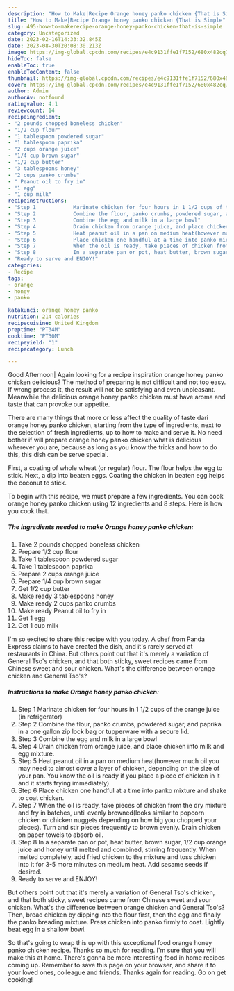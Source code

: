 ```yaml
---
description: "How to Make|Recipe Orange honey panko chicken {That is Simple"
title: "How to Make|Recipe Orange honey panko chicken {That is Simple"
slug: 495-how-to-makerecipe-orange-honey-panko-chicken-that-is-simple
category: Uncategorized
date: 2023-02-16T14:33:32.845Z
date: 2023-08-30T20:08:30.213Z
image: https://img-global.cpcdn.com/recipes/e4c9131ffe1f7152/680x482cq70/orange-honey-panko-chicken-recipe-main-photo.jpg
hideToc: false
enableToc: true
enableTocContent: false
thumbnail: https://img-global.cpcdn.com/recipes/e4c9131ffe1f7152/680x482cq70/orange-honey-panko-chicken-recipe-main-photo.jpg
cover: https://img-global.cpcdn.com/recipes/e4c9131ffe1f7152/680x482cq70/orange-honey-panko-chicken-recipe-main-photo.jpg
author: Admin
authorAv: notfound
ratingvalue: 4.1
reviewcount: 14
recipeingredient:
- "2 pounds chopped boneless chicken"
- "1/2 cup flour"
- "1 tablespoon powdered sugar"
- "1 tablespoon paprika"
- "2 cups orange juice"
- "1/4 cup brown sugar"
- "1/2 cup butter"
- "3 tablespoons honey"
- "2 cups panko crumbs"
- " Peanut oil to fry in"
- "1 egg"
- "1 cup milk"
recipeinstructions:
- "Step 1            Marinate chicken for four hours in 1 1/2 cups of the orange juice (in refrigerator)"
- "Step 2            Combine the flour, panko crumbs, powdered sugar, and paprika in a one gallon zip lock bag or tupperware with a secure lid."
- "Step 3            Combine the egg and milk in a large bowl"
- "Step 4            Drain chicken from orange juice, and place chicken into milk and egg mixture."
- "Step 5            Heat peanut oil in a pan on medium heat(however much oil you may need to almost cover a layer of chicken, depending on the size of your pan. You know the oil is ready if you place a piece of chicken in it and it starts frying immediately)"
- "Step 6            Place chicken one handful at a time into panko mixture and shake to coat chicken."
- "Step 7            When the oil is ready, take pieces of chicken from the dry mixture and fry in batches, until evenly browned(looks similar to popcorn chicken or chicken nuggets depending on how big you chopped your pieces). Turn and stir pieces frequently to brown evenly. Drain chicken on paper towels to absorb oil."
- "Step 8            In a separate pan or pot, heat butter, brown sugar, 1/2 cup orange juice and honey until melted and combined, stirring frequently. When melted completely, add fried chicken to the mixture and toss chicken into it for 3-5 more minutes on medium heat. Add sesame seeds if desired."
- "Ready to serve and ENJOY!"
categories:
- Recipe
tags:
- orange
- honey
- panko

katakunci: orange honey panko 
nutrition: 214 calories
recipecuisine: United Kingdom
preptime: "PT34M"
cooktime: "PT30M"
recipeyield: "1"
recipecategory: Lunch

---
```



Good Afternoon| Again looking for a recipe inspiration orange honey panko chicken delicious? The method of preparing is not difficult and not too easy. If wrong process it, the result will not be satisfying and even unpleasant. Meanwhile the delicious orange honey panko chicken must have aroma and taste that can provoke our appetite.






There are many things that more or less affect the quality of taste dari orange honey panko chicken, starting from the type of ingredients, next to the selection of fresh ingredients, up to how to make and serve it. No need bother if will prepare orange honey panko chicken what is delicious wherever you are, because as long as you know the tricks and how to do this, this dish can be serve special.


First, a coating of whole wheat (or regular) flour. The flour helps the egg to stick. Next, a dip into beaten eggs. Coating the chicken in beaten egg helps the coconut to stick.


To begin with this recipe, we must prepare a few ingredients. You can cook orange honey panko chicken using 12 ingredients and 8 steps. Here is how you cook that.

<!--inarticleads1-->

##### The ingredients needed to make Orange honey panko chicken:

1. Take 2 pounds chopped boneless chicken
1. Prepare 1/2 cup flour
1. Take 1 tablespoon powdered sugar
1. Take 1 tablespoon paprika
1. Prepare 2 cups orange juice
1. Prepare 1/4 cup brown sugar
1. Get 1/2 cup butter
1. Make ready 3 tablespoons honey
1. Make ready 2 cups panko crumbs
1. Make ready  Peanut oil to fry in
1. Get 1 egg
1. Get 1 cup milk


I&#39;m so excited to share this recipe with you today. A chef from Panda Express claims to have created the dish, and it&#39;s rarely served at restaurants in China. But others point out that it&#39;s merely a variation of General Tso&#39;s chicken, and that both sticky, sweet recipes came from Chinese sweet and sour chicken. What&#39;s the difference between orange chicken and General Tso&#39;s? 

<!--inarticleads2-->

##### Instructions to make Orange honey panko chicken:

1. Step 1            Marinate chicken for four hours in 1 1/2 cups of the orange juice (in refrigerator)
1. Step 2            Combine the flour, panko crumbs, powdered sugar, and paprika in a one gallon zip lock bag or tupperware with a secure lid.
1. Step 3            Combine the egg and milk in a large bowl
1. Step 4            Drain chicken from orange juice, and place chicken into milk and egg mixture.
1. Step 5            Heat peanut oil in a pan on medium heat(however much oil you may need to almost cover a layer of chicken, depending on the size of your pan. You know the oil is ready if you place a piece of chicken in it and it starts frying immediately)
1. Step 6            Place chicken one handful at a time into panko mixture and shake to coat chicken.
1. Step 7            When the oil is ready, take pieces of chicken from the dry mixture and fry in batches, until evenly browned(looks similar to popcorn chicken or chicken nuggets depending on how big you chopped your pieces). Turn and stir pieces frequently to brown evenly. Drain chicken on paper towels to absorb oil.
1. Step 8            In a separate pan or pot, heat butter, brown sugar, 1/2 cup orange juice and honey until melted and combined, stirring frequently. When melted completely, add fried chicken to the mixture and toss chicken into it for 3-5 more minutes on medium heat. Add sesame seeds if desired.
1. Ready to serve and ENJOY!

But others point out that it&#39;s merely a variation of General Tso&#39;s chicken, and that both sticky, sweet recipes came from Chinese sweet and sour chicken. What&#39;s the difference between orange chicken and General Tso&#39;s? Then, bread chicken by dipping into the flour first, then the egg and finally the panko breading mixture. Press chicken into panko firmly to coat. Lightly beat egg in a shallow bowl. 

So that's going to wrap this up with this exceptional food orange honey panko chicken recipe. Thanks so much for reading. I'm sure that you will make this at home. There's gonna be more interesting food in home recipes coming up. Remember to save this page on your browser, and share it to your loved ones, colleague and friends. Thanks again for reading. Go on get cooking!
